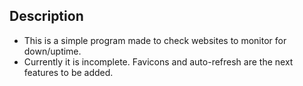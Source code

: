 ## Description
* This is a simple program made to check websites to monitor for down/uptime.
* Currently it is incomplete.  Favicons and auto-refresh are the next features to be added.
